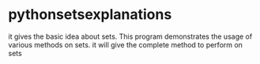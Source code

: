 # pythonsetsexplanations
it gives the basic idea about sets.
This program demonstrates the usage of various methods on sets.
it will give the complete method to perform on sets

